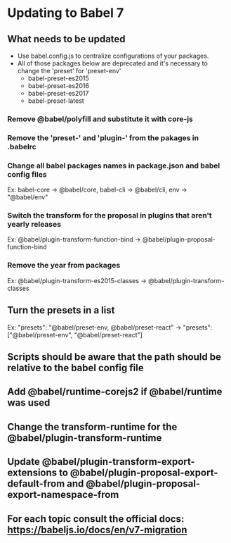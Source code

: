 # Updating to Babel 7

## What needs to be updated 

* Use babel.config.js to centralize configurations of your packages.
* All of those packages below are deprecated and it's necessary to change the 'preset' for 'preset-env'
  * babel-preset-es2015
  * babel-preset-es2016
  * babel-preset-es2017
  * babel-preset-latest

### Remove @babel/polyfill and substitute it with core-js  

### Remove the 'preset-' and 'plugin-' from the pakages in .babelrc

### Change all babel packages names in package.json and babel config files
Ex: babel-core -> @babel/core, babel-cli -> @babel/cli, env -> "@babel/env"

### Switch the transform for the proposal in plugins that aren't yearly releases
Ex: @babel/plugin-transform-function-bind -> @babel/plugin-proposal-function-bind

### Remove the year from packages  
Ex: @babel/plugin-transform-es2015-classes -> @babel/plugin-transform-classes  

## Turn the presets in a list  
Ex: "presets": "@babel/preset-env, @babel/preset-react" -> "presets": ["@babel/preset-env", "@babel/preset-react"]  

## Scripts should be aware that the path should be relative to the babel config file

## Add @babel/runtime-corejs2 if @babel/runtime was used

## Change the transform-runtime for the @babel/plugin-transform-runtime  

## Update @babel/plugin-transform-export-extensions to @babel/plugin-proposal-export-default-from and @babel/plugin-proposal-export-namespace-from

## For each topic consult the official docs: https://babeljs.io/docs/en/v7-migration
